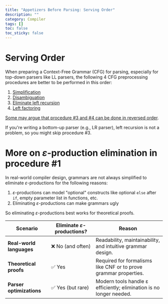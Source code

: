 ```yaml
---
title: "Appetizers Before Parsing: Serving Order"
description: ""
category: Compiler
tags: []
toc: false
toc_sticky: false
---
```


# Serving Order

When preparing a Context-Free Grammar (CFG) for parsing, especially for top-down parsers like LL parsers, the following 4 CFG preprocessing procedures are better to be performed in this order:

1. [Simplification](https://listcomp.com/compiler/2025/06/21/appetizer-1-before-parsing-cfg-simplification)
2. [Disambiguation](https://listcomp.com/compiler/2025/06/22/appetizer-2-before-parsing-cfg-disambiguation)
3. [Eliminate left recursion](https://listcomp.com/compiler/2025/06/23/appetizer-3-before-parsing-eliminating-left-recursions)
4. [Left factoring](https://listcomp.com/compiler/2025/06/24/appetizer-4-before-parsing-left-factoring)

[Some may argue that procedure #3 and #4 can be done in reversed order](https://cs.stackexchange.com/questions/2696/left-recursion-and-left-factoring-which-one-goes-first).

If you're writing a bottom-up parser (e.g., LR parser), left recursion is not a problem, so you might skip procedure #3.

# More on $\varepsilon$-production elimination in procedure #1

In real-world compiler design, grammars are not always simplified to eliminate $\varepsilon$-productions for the following reasons:

1. $\varepsilon$-productions can model "optional" constructs like optional `else` after `if`,  empty parameter list in functions, etc.
2. Eliminating $\varepsilon$-productions can make grammars ugly

So eliminating $\varepsilon$-productions best works for theoretical proofs.

| Scenario                | Eliminate $\varepsilon$-productions? | Reason                                                                 |
|-------------------------|----------|------------------------------------------------------------------------|
| **Real-world languages** | ❌ No (and often)   | Readability, maintainability, and intuitive grammar design.           |
| **Theoretical proofs**   | ✅ Yes     | Required for formalisms like CNF or to prove grammar properties.      |
| **Parser optimizations** | ✅ Yes (but rare)  | Modern tools handle ε efficiently; elimination is no longer needed.   |
